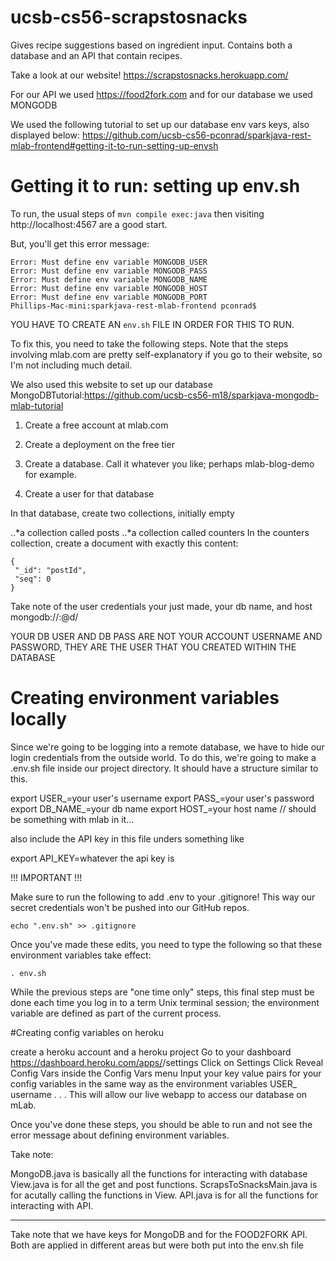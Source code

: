 # ucsb-cs56-scrapstosnacks

Gives recipe suggestions based on ingredient input.
Contains both a database and an API that contain recipes.

Take a look at our website!
https://scrapstosnacks.herokuapp.com/



For our API we used https://food2fork.com 
and for our database we used MONGODB


We used the following tutorial to set up our database env vars keys, also displayed below:
https://github.com/ucsb-cs56-pconrad/sparkjava-rest-mlab-frontend#getting-it-to-run-setting-up-envsh



# Getting it to run: setting up env.sh

To run, the usual steps of `mvn compile exec:java` then visiting http://localhost:4567 are a good start.

But, you'll get this error message:
```
Error: Must define env variable MONGODB_USER
Error: Must define env variable MONGODB_PASS
Error: Must define env variable MONGODB_NAME
Error: Must define env variable MONGODB_HOST
Error: Must define env variable MONGODB_PORT
Phillips-Mac-mini:sparkjava-rest-mlab-frontend pconrad$ 
```

YOU HAVE TO CREATE AN `env.sh`  FILE IN ORDER FOR THIS TO RUN.

To fix this, you need to take the following steps. Note that the steps involving mlab.com are pretty self-explanatory if you go to their website, so I'm not including much detail. 

We also used this website to set up our database
MongoDBTutorial:https://github.com/ucsb-cs56-m18/sparkjava-mongodb-mlab-tutorial

1. Create a free account at mlab.com

2. Create a deployment on the free tier

3. Create a database. Call it whatever you like; perhaps mlab-blog-demo for example.

4. Create a user for that database

In that database, create two collections, initially empty

..*a collection called posts
..*a collection called counters
In the counters collection, create a document with exactly this content:
```
{
 "_id": "postId",
 "seq": 0
}
```


Take note of the user credentials your just made, your db name, and host
mongodb://<dbuser>:<dbpassword>@d<dbhost>/<dbname>
 
 YOUR DB USER AND DB PASS ARE NOT YOUR ACCOUNT USERNAME AND PASSWORD, THEY ARE THE USER THAT YOU CREATED WITHIN THE DATABASE
 
 
# Creating environment variables locally

Since we're going to be logging into a remote database, we have to hide our login credentials from the outside world. To do this, we're going to make a .env.sh file inside our project directory. It should have a structure similar to this.

export USER_=your user's username
export PASS_=your user's password
export DB_NAME_=your db name
export HOST_=your host name // should be something with mlab in it...

also include the API key in this file unders something like

export API_KEY=whatever the api key is

!!! IMPORTANT !!!

Make sure to run the following to add .env to your .gitignore! This way our secret credentials won't be pushed into our GitHub repos.
```
echo ".env.sh" >> .gitignore
```
Once you've made these edits, you need to type the following so that these environment variables take effect:

```
. env.sh
```
While the previous steps are "one time only" steps, this final step must be done each time you log in to a term Unix terminal session; the environment variable are defined as part of the current process.


#Creating config variables on heroku

create a heroku account and a heroku project
Go to your dashboard https://dashboard.heroku.com/apps/<project-name>/settings
Click on Settings
Click Reveal Config Vars inside the Config Vars menu
Input your key value pairs for your config variables in the same way as the environment variables
USER_        username
.
.
.
This will allow our live webapp to access our database on mLab.




Once you've done these steps, you should be able to run and not see the error message about defining environment variables.

Take note: 

MongoDB.java is basically all the functions for interacting with database
View.java is for all the get and post functions.
ScrapsToSnacksMain.java is for acutally calling the functions in View.
API.java is for all the functions for interacting with API.


---



Take note that we have keys for MongoDB and for the FOOD2FORK API. 
Both are applied in different areas but were both put into the env.sh file



